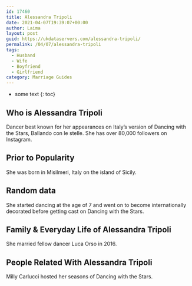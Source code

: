 ```yaml
---
id: 17460
title: Alessandra Tripoli
date: 2021-04-07T19:39:07+00:00
author: Laima
layout: post
guid: https://ukdataservers.com/alessandra-tripoli/
permalink: /04/07/alessandra-tripoli
tags:
  - Husband
  - Wife
  - Boyfriend
  - Girlfriend
category: Marriage Guides
---
```


* some text
{: toc}


## Who is Alessandra Tripoli
                  
                  
                  
Dancer best known for her appearances on Italy&#8217;s version of Dancing with the Stars, Ballando con le stelle. She has over 80,000 followers on Instagram. 
                  
              
            
              
            
                
                
                
## Prior to Popularity
                  
                  
                  
She was born in Misilmeri, Italy on the island of Sicily. 
                  
              
            
              
            
                
                
                
## Random data
                  
                  
                  
She started dancing at the age of 7 and went on to become internationally decorated before getting cast on Dancing with the Stars.
                  
              
            
              
            
                
                
                
## Family & Everyday Life of Alessandra Tripoli
                  
                  
                  
She married fellow dancer Luca Orso in 2016. 
                  
              
            
              
            
                
                
                
## People Related With Alessandra Tripoli
                  
                  
                  
Milly Carlucci hosted her seasons of Dancing with the Stars.
                  
              
            
              
            
                
              
            
              
              
            
            
              
            
          
          
          